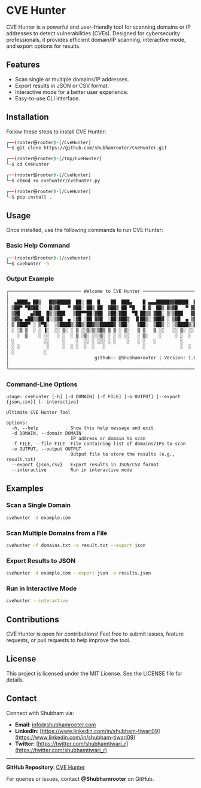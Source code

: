 # CVE Hunter

CVE Hunter is a powerful and user-friendly tool for scanning domains or IP addresses to detect vulnerabilities (CVEs). Designed for cybersecurity professionals, it provides efficient domain/IP scanning, interactive mode, and export options for results.

## Features

- Scan single or multiple domains/IP addresses.
- Export results in JSON or CSV format.
- Interactive mode for a better user experience.
- Easy-to-use CLI interface.

## Installation

Follow these steps to install CVE Hunter:

```bash
┌──(rooter㉿rooter)-[/CveHunter]
└─$ git clone https://github.com/shubhamrooter/CveHunter.git

┌──(rooter㉿rooter)-[/tmp/CveHunter]
└─$ cd CveHunter

┌──(rooter㉿rooter)-[/CveHunter]
└─$ chmod +x cvehunter/cvehunter.py

┌──(rooter㉿rooter)-[/CveHunter]
└─$ pip install .
```

## Usage

Once installed, use the following commands to run CVE Hunter:

### Basic Help Command

```bash
┌──(rooter㉿rooter)-[/cvehunter]
└─$ cvehunter -h
```

### Output Example

```bash
╭─────────────────────────── Welcome to CVE Hunter ────────────────────────────╮
│                                                                              │
│  ▄████▄ ██▒   █▓▓█████  ██░ ██  █    ██  ███▄    █ ▄▄▄█████▓▓█████  ██▀███   │
│ ▒██▀ ▀█▓██░   █▒▓█   ▀ ▓██░ ██▒ ██  ▓██▒ ██ ▀█   █ ▓  ██▒ ▓▒▓█   ▀ ▓██ ▒ ██▒ │
│ ▒▓█    ▄▓██  █▒░▒███   ▒██▀▀██░▓██  ▒██░▓██  ▀█ ██▒▒ ▓██░ ▒░▒███   ▓██ ░▄█ ▒ │
│ ▒▓▓▄ ▄██▒▒██ █░░▒▓█  ▄ ░▓█ ░██ ▓▓█  ░██░▓██▒  ▐▌██▒░ ▓██▓ ░ ▒▓█  ▄ ▒██▀▀█▄   │
│ ▒ ▓███▀ ░ ▒▀█░  ░▒████▒░▓█▒░██▓▒▒█████▓ ▒██░   ▓██░  ▒██▒ ░ ░▒████▒░██▓ ▒██▒ │
│ ░ ░▒ ▒  ░ ░ ▐░  ░░ ▒░ ░ ▒ ░░▒░▒░▒▓▒ ▒ ▒ ░ ▒░   ▒ ▒   ▒ ░░   ░░ ▒░ ░░ ▒▓ ░▒▓░ │
│   ░  ▒    ░ ░░   ░ ░  ░ ▒ ░▒░ ░░░▒░ ░ ░ ░ ░░   ░ ▒░    ░     ░ ░  ░  ░▒ ░ ▒░ │
│ ░           ░░     ░    ░  ░░ ░ ░░░ ░ ░    ░   ░ ░   ░         ░     ░░   ░  │
│ ░ ░          ░     ░  ░ ░  ░  ░   ░              ░             ░  ░   ░      │
│ ░           ░                                                                │
│                                github:- @Shubhamrooter | Version: 1.0.0      │
│                                                                              │
╰──────────────────────────────────────────────────────────────────────────────╯
```

### Command-Line Options

```text
usage: cvehunter [-h] [-d DOMAIN] [-f FILE] [-o OUTPUT] [--export {json,csv}] [--interactive]

Ultimate CVE Hunter Tool

options:
  -h, --help            Show this help message and exit
  -d DOMAIN, --domain DOMAIN
                        IP address or domain to scan
  -f FILE, --file FILE  File containing list of domains/IPs to scan
  -o OUTPUT, --output OUTPUT
                        Output file to store the results (e.g., result.txt)
  --export {json,csv}   Export results in JSON/CSV format
  --interactive         Run in interactive mode
```

## Examples

### Scan a Single Domain
```bash
cvehunter -d example.com 
```

### Scan Multiple Domains from a File
```bash
cvehunter -f domains.txt -o result.txt --export json
```

### Export Results to JSON
```bash
cvehunter -d example.com --export json -o results.json
```

### Run in Interactive Mode
```bash
cvehunter --interactive
```

## Contributions

CVE Hunter is open for contributions! Feel free to submit issues, feature requests, or pull requests to help improve the tool.

## License

This project is licensed under the MIT License. See the LICENSE file for details.

## Contact

Connect with Shubham via:
- **Email**: [info@shubhamrooter.com](mailto:info@shubhamrooter.com)
- **LinkedIn**: [https://www.linkedin.com/in/shubham-tiwari09](https://www.linkedin.com/in/shubham-tiwari09)
- **Twitter**: [https://twitter.com/shubhamtiwari_r](https://twitter.com/shubhamtiwari_r)

---
**GitHub Repository**: [CVE Hunter](https://github.com/shubhamrooter/CveHunter)

For queries or issues, contact **@Shubhamrooter** on GitHub.
